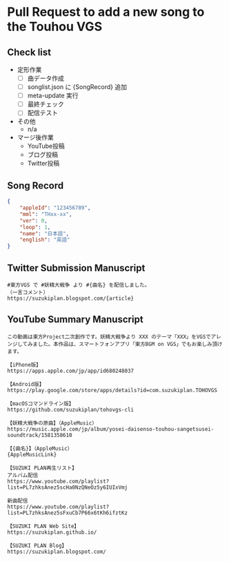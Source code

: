 # Pull Request to add a new song to the Touhou VGS

## Check list

- 定形作業
  - [ ] 曲データ作成
  - [ ] songlist.json に {SongRecord} 追加
  - [ ] meta-update 実行
  - [ ] 最終チェック
  - [ ] 配信テスト
- その他
  - n/a
- マージ後作業
  - YouTube投稿
  - ブログ投稿
  - Twitter投稿

## Song Record

```json
{
    "appleId": "123456789",
    "mml": "THxx-xx",
    "ver": 0,
    "loop": 1,
    "name": "日本語",
    "english": "英語"
}
```

## Twitter Submission Manuscript

```text
#東方VGS で #妖精大戦争 より #{曲名} を配信しました。
（一言コメント）
https://suzukiplan.blogspot.com/{article}
```

## YouTube Summary Manuscript

```text
この動画は東方Project二次創作です。妖精大戦争より XXX のテーマ「XXX」をVGSでアレンジしてみました。本作品は、スマートフォンアプリ「東方BGM on VGS」でもお楽しみ頂けます。

【iPhone版】
https://apps.apple.com/jp/app/id680248037

【Android版】
https://play.google.com/store/apps/details?id=com.suzukiplan.TOHOVGS

【macOSコマンドライン版】
https://github.com/suzukiplan/tohovgs-cli

【妖精大戦争の原曲】（AppleMusic）
https://music.apple.com/jp/album/yosei-daisenso-touhou-sangetsusei-soundtrack/1581358610

【{曲名}】（AppleMusic）
{AppleMusicLink}

【SUZUKI PLAN再生リスト】
アルバム配信
https://www.youtube.com/playlist?list=PL7zhksAnez5scHa0NzQNeOz5y6IUIxVmj

新曲配信
https://www.youtube.com/playlist?list=PL7zhksAnez5sFxuCb7P66x6tKh6ifztKz

【SUZUKI PLAN Web Site】
https://suzukiplan.github.io/

【SUZUKI PLAN Blog】
https://suzukiplan.blogspot.com/
```
